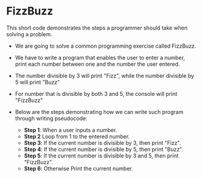 # FizzBuzz
This short code demonstrates the steps a programmer should take when solving a problem. 
* We are going to solve a common programming exercise called FizzBuzz. 
* We have to write a program that enables the user to enter a number, print each number between one and the number the user entered.
* The number divisible by 3 will print "Fizz", while the number divisible by 5 will print "Buzz"
* For number that is divisible by both 3 and 5, the console will print "FizzBuzz"

* Below are the steps demonstrating how we can write such program through writing pseudocode:
  
  * **Step 1**: When a user inputs a number.
  * **Step 2** Loop from 1 to the entered number.
  * **Step 3**: If the current number is divisible by 3, then print "Fizz".
  * **Step 4**: If the current number is divisible by 5, then print "Buzz".
  * **Step 5**: If the current number is divisible by 3 and 5, then print "FizzBuzz".
  * **Step 6**: Otherwise Print the current number. 


